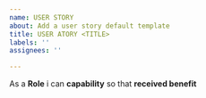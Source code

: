 ```yaml
---
name: USER STORY
about: Add a user story default template
title: USER ATORY <TITLE>
labels: ''
assignees: ''

---
```


As a **Role** i can **capability** so that **received benefit**
